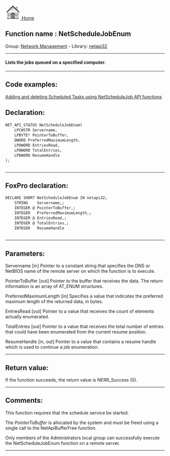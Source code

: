 [<img src="../../images/home.png"> Home ](https://github.com/VFPX/Win32API)  

## Function name : NetScheduleJobEnum
Group: [Network Management](../../functions_group.md#Network_Management)  -  Library: [netapi32](../../libraries.md#netapi32)  
***  


#### Lists the jobs queued on a specified computer. 
***  


## Code examples:
[Adding and deleting Scheduled Tasks using NetScheduleJob API functions](../../samples/sample_490.md)  

## Declaration:
```foxpro  
NET_API_STATUS NetScheduleJobEnum(
	LPCWSTR Servername,
	LPBYTE* PointerToBuffer,
	DWORD PreferredMaximumLength,
	LPDWORD EntriesRead,
	LPDWORD TotalEntries,
	LPDWORD ResumeHandle
);
  
```  
***  


## FoxPro declaration:
```foxpro  
DECLARE SHORT NetScheduleJobEnum IN netapi32;
	STRING    Servername,;
	INTEGER @ PointerToBuffer,;
	INTEGER   PreferredMaximumLength,;
	INTEGER @ EntriesRead,;
	INTEGER @ TotalEntries,;
	INTEGER   ResumeHandle
  
```  
***  


## Parameters:
Servername 
[in] Pointer to a constant string that specifies the DNS or NetBIOS name of the remote server on which the function is to execute.

PointerToBuffer 
[out] Pointer to the buffer that receives the data. The return information is an array of AT_ENUM structures. 

PreferredMaximumLength 
[in] Specifies a value that indicates the preferred maximum length of the returned data, in bytes.

EntriesRead 
[out] Pointer to a value that receives the count of elements actually enumerated. 

TotalEntries 
[out] Pointer to a value that receives the total number of entries that could have been enumerated from the current resume position. 

ResumeHandle 
[in, out] Pointer to a value that contains a resume handle which is used to continue a job enumeration.   
***  


## Return value:
If the function succeeds, the return value is NERR_Success (0).  
***  


## Comments:
This function requires that the schedule service be started.  
  
The <Em>PointerToBuffer</Em> is allocated by the system and must be freed using a single call to the NetApiBufferFree function.   
  
Only members of the Administrators local group can successfully execute the NetScheduleJobEnum function on a remote server.  
  
***  


